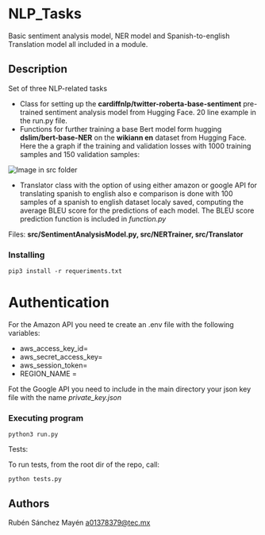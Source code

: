 # NLP_Tasks

Basic sentiment analysis model, NER model and Spanish-to-english Translation model all included in a module.

## Description

Set of three NLP-related tasks
* Class for setting up the **cardiffnlp/twitter-roberta-base-sentiment** pre-trained sentiment analysis model from Hugging Face. 20 line example in the run.py file.
* Functions for further training a base Bert model form hugging **dslim/bert-base-NER**  on the **wikiann en** dataset from Hugging Face. Here the a graph if the training and validation losses with 1000 training samples and 150 validation samples:

![Image in src folder](https://github.com/pataata/NLP_Homework/blob/main/src/train_eval_loss.png?raw=true)

* Translator class with the option of using either amazon or google API for translating spanish to english also e comparison is done with 100 samples of a spanish to english dataset localy saved, computing the average BLEU score for the predictions of each model. The BLEU score prediction function is included in *function.py*

Files: **src/SentimentAnalysisModel.py, src/NERTrainer, src/Translator**

### Installing
```
pip3 install -r requeriments.txt
```

# Authentication

For the Amazon API you need te create an .env file with the following variables:
* aws_access_key_id=
* aws_secret_access_key=
* aws_session_token=
* REGION_NAME = 

Fot the Google API you need to include in the main directory your json key file with the name *private_key.json*

### Executing program
```
python3 run.py
```
Tests: 

To run tests, from the root dir of the repo, call: 
```
python tests.py
```

## Authors

Rubén Sánchez Mayén
a01378379@tec.mx
